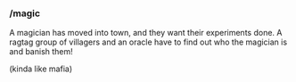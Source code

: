 ### /magic

A magician has moved into town, and they want their experiments done. A
ragtag group of villagers and an oracle have to find out who the
magician is and banish them!

(kinda like mafia)
